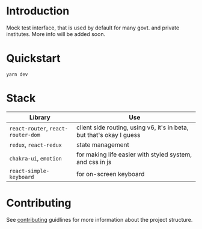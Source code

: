 # Introduction

Mock test interface, that is used by default for many govt. and private institutes.
More info will be added soon.

# Quickstart

`yarn dev`

# Stack

| Library                            | Use                                                                  |
| ---------------------------------- | -------------------------------------------------------------------- |
| `react-router`, `react-router-dom` | client side routing, using v6, it's in beta, but that's okay I guess |
| `redux`, `react-redux`             | state management                                                     |
| `chakra-ui`, `emotion`             | for making life easier with styled system, and css in js             |
| `react-simple-keyboard`            | for on-screen keyboard                                               |

# Contributing

See [contributing](./contributing.md) guidlines for more information about the project structure.
